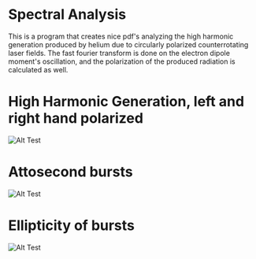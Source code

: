 # Spectral Analysis

This is a program that creates nice pdf's analyzing the high harmonic generation produced by helium due to circularly polarized counterrotating laser fields. The fast fourier transform is done on the electron dipole moment's oscillation, and the polarization of the produced radiation is calculated as well.

# High Harmonic Generation, left and right hand polarized
![Alt Test](https://github.com/claytonblythe/spectral_analysis/blob/master/spectra.png)


# Attosecond bursts
![Alt Test](https://github.com/claytonblythe/spectral_analysis/blob/master/attosecon_bursts.png)

# Ellipticity of bursts
![Alt Test](https://github.com/claytonblythe/spectral_analysis/blob/master/ellipticity.png)
